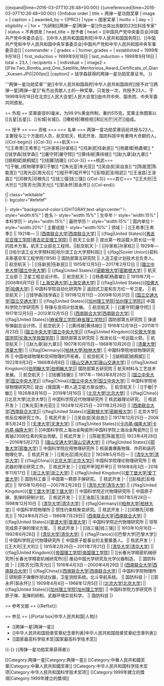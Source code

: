 {{expand|time=2016-03-07T10:26:48+00:00}}
{{unreferenced|time=2016-03-07T10:26:48+00:00}}
{{Infobox order
| title = 两弹一星功勋奖章
| image = 
| caption = 
| awarded_by = {{PRC}}
| type = 国家奖章
| motto = 
| day =
| eligibility = 
| for = “为研制[[两弹一星|两弹一星]]作出突出贡献的23位科技专家”
| status = 不再颁发
| head_title = 授予者
| head = [[中国共产党中央委员会|中国共产党中央委员会]]、[[中华人民共和国国务院|中华人民共和国国务院]]、[[中国共产党和中华人民共和国中央军事委员会|中国共产党和中华人民共和国中央军事委员会]]
| commander = 
| grades = 
| former_grades =
| established = 1999年9月18日
| first_induction = 1999年9月18日
| last_induction = 1999年9月18日
| total = 23人
| recipients =
| individual =
| image2 = [[File:Two_Bombs_and_One_Satellite_Meritorious_Award_Certificate_of_Qian_Xuesen.JPG|200px]]
|caption2        = 钱学森获得的两弹一星功勋奖章证书。
}}

'''两弹一星功勋奖章'''是[[中华人民共和国政府|中华人民共和国政府]]授予对“[[两弹一星|两弹一星]]”有杰出贡献人士的一种奖章。只发放一次，共授予23人，于1999年9月18日在北京[[人民大会堂|人民大会堂]]由中共中央、国务院、中央军委共同颁发。

== 外观 ==
奖章直径80毫米，为99.9％黄金所制，重约515克。奖章主体图案以[[五星|五星]]、[[长城|长城]]、[[橄榄枝|橄榄枝]]和[[光芒|光芒]]组成。

== 授予 ==
=== 资格 ===
=== 名单 ===
两弹一星功勋奖章目前共授与23人，主要授与三个方面的人员，航空航天、核武开发、国防科技中有重特大贡献的人。
{{Col-begin}}
{{Col-3}}
===航天===	
*[[王希季|王希季]]
*[[孙家栋|孙家栋]]
*[[任新民|任新民]]
*[[杨嘉墀|杨嘉墀]]
*[[钱学森|钱学森]]
*[[屠守锷|屠守锷]]
*[[黄纬禄|黄纬禄]]
*[[赵九章|赵九章]]
*[[姚桐斌|姚桐斌]]
*[[钱骥|钱骥]]
{{Col-3}}
===核武===	
*[[于敏_(核物理学家)|于敏]]
*[[朱光亚|朱光亚]]
*[[吴自良|吴自良]]
*[[陈能宽|陈能宽]]
*[[周光召|周光召]]
*[[程开甲|程开甲]]
*[[彭桓武|彭桓武]]
*[[王淦昌|王淦昌]]
*[[邓稼先|邓稼先]]
*[[钱三强|钱三强]]
{{Col-3}}
===其它===
*[[王大珩|王大珩]]
*[[陈芳允|陈芳允]]
*[[郭永怀|郭永怀]]
{{Col-end}}


{| class="wikitable"  
 |- bgcolor="#efefef"
<!--{| style="width:80%" frame="box" rules="all" frame="box" rules="all"-->
|- style="background-color:LIGHTGRAY;text-align:center"
!- style="width:6%" | 姓名
!- style="width:15%" | 生卒年
!- style="width:15%" | 本科学历
!- style="width:15%" | 最终学历
!- style="width:15%" | 国内单位
!- style="width:20%" | 主要成就
!- style="width:10%" | 领域
|-
| [[王希季|王希季]] || 1921年— || [[西南联合大学|西南联合大学]](1942) || {{flag|United States}}[[弗吉尼亚理工学院|弗吉尼亚理工学院]](1948) || 航天工业部 || 提出第一枚运载火箭长征一号的技术方案。航天工业部总工程师。||航空航天
|-
| [[孙家栋|孙家栋]] || 1929年— || [[哈尔滨工业大学预科班|哈尔滨工业大学预科班]] || {{flag|Soviet Union}}茹科夫斯基空军工程学院(1958) || 国防部第五研究院 || 人造卫星计划技术总负责人。 || 航空航天
|-
| [[任新民|任新民]] || 1915年12月5日－2017年2月12日 || [[國立中央大學|國立中央大學]](1940) || {{flag|United States}}[[密歇根大学|密歇根大学]](1948) || 航天工业部 || 卫星工程总设计师。 || 航空航天
|-
| [[杨嘉墀|杨嘉墀]] || 1919年7月－2006年6月11日 || [[上海交通大学|上海交通大学]](1941) || {{flag|United States}}[[哈佛大学|哈佛大学]](1949) || 中国科学院自动化研究所 || 返回式卫星和东方红一号卫星。 || 航空航天
|-
| [[钱学森|钱学森]] || 1911年12月11日－2009年10月31日 || [[国立交通大学|国立交通大学]](1934) || {{flag|United States}}[[加州理工学院|加州理工学院]](1939)|| 中国科学院力学研究所 || 导弹与空间计划发展。 || 航空航天
|-
| [[屠守锷|屠守锷]] || 1917年12月5日－2012年12月15日 || [[西南联合大学|西南联合大学]](1940) || {{flag|United States}}[[麻省理工学院|麻省理工学院]](1943)|| 国防部第五研究院 || 弹道导弹副总设计师。|| 航空航天
|-
| [[黄纬禄|黄纬禄]] || 1916年12月18日－2011年11月23日  || [[国立中央大学|国立中央大学]](1940)|| {{flag|United Kingdom}}[[伦敦大学帝国学院|伦敦大学帝国学院]](1947) ||  国防部第五研究院  || 改进长征一号运载火箭。|| 航空航天
|-
| [[赵九章|赵九章]]|| 1907年10月15日－1968年10月26日 || [[清華大學|清華大學]](1933) || {{flag|Germany}}[[柏林大學|柏林大學]](1938) || 中國科學院地球物理研究所 || 中国地球物理和空间物理的开拓者。|| 航空航天
|-
| [[姚桐斌|姚桐斌]] || 1922年9月3日－1968年6月8日 || [[唐山交通大学|唐山交通大学]](1945) || {{flag|United Kingdom}}[[伯明翰大学|伯明翰大学]](1951)|| 国防部第五研究院 || 航天材料与工艺技术发展。 || 航空航天
|-
| [[钱骥|钱骥]] || 1917年－1983年8月28日 || [[国立中央大学|国立中央大学]](1943)|| {{flag|China}}[[国立中央大学|国立中央大学]](1943) || 中国科学院地球物理研究所|| 提出《我国第一颗人造卫星方案设想》。 || 航空航天
|-
| [[于敏|于敏]] || 1926年8月16日－ 2019年1月16日 || [[北京大學|北京大學]](1948) || {{flag|China}}[[北京大學|北京大學]] || 中国科学院近代物理研究所 || 核武器理论研究。 || 核武开发
|-
| [[朱光亚|朱光亚]] || 1924年12月25日－2011年2月26日 || [[西南联合大学|西南联合大学]](1945)|| {{flag|United States}}[[密歇根大学|密歇根大学]](1950) || 北京大学|| 核反应堆研究工作。 || 核武开发
|-
| [[吴自良|吴自良]] || 1917年12月25日－2008年5月24日 || [[天津大学|天津大学]](1939) || {{flag|United States}}[[卡内基·梅隆大学|卡内基·梅隆大学]](1948) || [[中国科学院上海冶金陶瓷所|中国科学院上海冶金陶瓷所]] || 分离铀235同位素的突出贡献。|| 核武开发
|-
| [[陈能宽|陈能宽]]|| 1923年4月28日－2016年5月27日 || [[唐山交通大学|唐山交通大学]](1946) || {{flag|United States}}[[耶鲁大学|耶鲁大学]](1950) || 中国科学院应用物理研究所 || 核装置爆轰物理、炸药和装药物理化学。 || 核武开发
|-
| [[周光召|周光召]] || 1929年5月15日— || [[清华大学|清华大学]](1951) || {{flag|China}}[[北京大学|北京大学]](1954)|| 中国科学院理论物理研究所 || 核武器的理论研究工作。 || 核武开发
|-
| [[程开甲|程开甲]] || 1918年8月3日－2018年11月17日 || [[浙江大学|浙江大学]](1941) || {{flag|United Kingdom}}[[爱丁堡大学|爱丁堡大学]](1948) || 国防科工委 || 中国第一颗原子弹研究。 || 核武开发
|-
| [[彭桓武|彭桓武]] || 1915年10月6日－2007年2月28日 || [[清华大学|清华大学]](1935) || {{flag|United Kingdom}}[[爱丁堡大学|爱丁堡大学]](1945) || 中国科学院近代物理研究所 || 中国原子弹、氢弹的研制计划。 || 核武开发
|-
| [[王淦昌|王淦昌]] || 1907年5月28日－1998年12月10日 || [[清华大学|清华大学]](1929) || {{flag|Germany}}[[柏林大学|柏林大学]](1934) || 中国科学院物理所 || 惯性约束核聚变研究。|| 核武开发
|-
| [[邓稼先|邓稼先]] || 1924年6月25日－1986年7月29日|| [[西南联合大学|西南联合大学]](1945) || {{flag|United States}}[[普渡大学|普渡大学]](1950) || 中国科学院近代物理研究所 || 领导完成原子弹的理论方案。 || 核武开发
|-
| [[钱三强|钱三强]] || 1913年10月16日－1992年6月28日 || [[清华大学|清华大学]](1936) || {{flag|France}}[[巴黎大学|巴黎大学]] || 中国科学院近代物理研究所 || 中国原子能事业的主要奠基人。 || 核武开发
|-
| [[王大珩|王大珩]] || 1915年2月26日－2011年7月21日 || [[清华大学|清华大学]](1936) || {{flag|United Kingdom}}[[帝国理工学院|帝国理工学院]](1941) || [[长春光学精密机械研究所|长春光学精密机械研究所]]|| 推动中国光学研究及光学仪器制造。 || 国防科技
|-
| [[陈芳允|陈芳允]] || 1916年4月3日－2000年4月29日 || [[西南联合大学|西南联合大学]](1938) || {{flag|China}}[[西南联合大学|西南联合大学]](1938) || 中国科学院物理所 || 研制原子弹爆炸测试仪器，卫星测控系统。北斗导航系统。 || 国防科技
|-
| [[郭永怀|郭永怀]] || 1909年4月4日－1968年12月5日 || [[北京大学|北京大学]](1935) || {{flag|United States}}[[加州理工学院|加州理工学院]](1945) || 中国科学院力学研究所 || 原子弹、氢弹的研制，武器环境实验科学。 || 国防科技
|}

== 参考文献 == 
{{Reflist}}

== 参见 ==
{{Portal box|中华人民共和国|人物}}
* [[两弹一星|两弹一星]]
* [[中华人民共和国勋章奖章纪念章列表|中华人民共和国勋章奖章纪念章列表]]
* [[国家最高科学技术奖|国家最高科学技术奖]]

{{-}}
{{两弹一星功勋奖章获得者}}

[[Category:两弹一星|Category:两弹一星]]
[[Category:中華人民共和國奖章|Category:中華人民共和國奖章]]
[[Category:中华人民共和国科学技术奖项|Category:中华人民共和国科学技术奖项]]
[[Category:1999年建立的獎項|Category:1999年建立的獎項]]